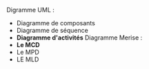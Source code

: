 Digramme UML : 
- Diagramme de composants
- Diagramme de séquence
- <strong> Diagramme d'activités</strong>
Diagramme Merise : 
- <strong>Le MCD</strong> 
- Le MPD
- LE MLD
